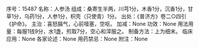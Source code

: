 序号：15487
名称：人参汤
组成：桑寄生半两，川芎1分，木香1分，沉香1分，甘草1分，乌药1分，人参1分，枳壳（只使青）1分。
出处：《普济方》卷二○四引《护命》。
主治：喜怒膈气，心前噎塞，空呕。
加减：None
功效：None
用法用量：每服1钱9分，水1盏，煎取7分，空心和滓服之。
制备方法：上为细末。
临床应用：None
各家论述：None
用药禁忌：None
附注：None

